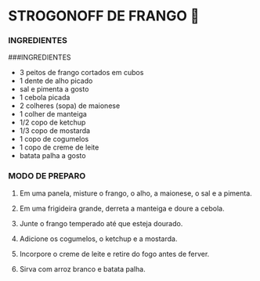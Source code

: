 # STROGONOFF DE FRANGO :chicken:

### INGREDIENTES


 ###INGREDIENTES

 - 3 peitos de frango cortados em cubos
 - 1 dente de alho picado
 - sal e pimenta a gosto
 - 1 cebola picada
 - 2 colheres (sopa) de maionese
 - 1 colher de manteiga
 - 1/2 copo de ketchup
 - 1/3 copo de mostarda
 - 1 copo de cogumelos
 - 1 copo de creme de leite
 - batata palha a gosto


### MODO DE PREPARO

 1. Em uma panela, misture o frango, o alho, a maionese, o sal e a pimenta.

 2. Em uma frigideira grande, derreta a manteiga e doure a cebola.

 3. Junte o frango temperado até que esteja dourado.

 4. Adicione os cogumelos, o ketchup e a mostarda.

 5. Incorpore o creme de leite e retire do fogo antes de ferver.

 6. Sirva com arroz branco e batata palha.
